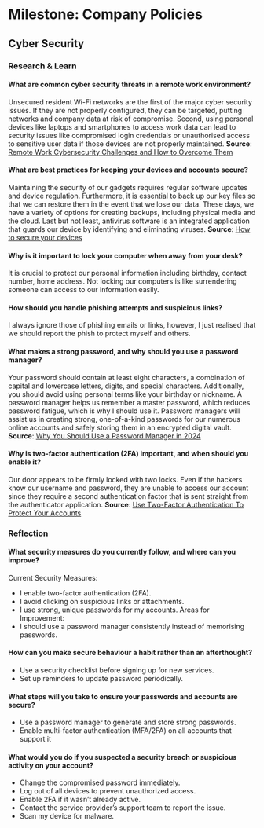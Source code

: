 # Milestone: Company Policies
## Cyber Security
### Research & Learn
#### What are common cyber security threats in a remote work environment?
Unsecured resident Wi-Fi networks are the first of the major cyber security issues. If they are not properly configured, they can be targeted, putting networks and company data at risk of compromise.  Second, using personal devices like laptops and smartphones to access work data can lead to security issues like compromised login credentials or unauthorised access to sensitive user data if those devices are not properly maintained.
**Source**: [Remote Work Cybersecurity Challenges and How to Overcome Them](https://mondo.com/insights/remote-work-cybersecurity-challenges-how-to-overcome/#:~:text=5%20cybersecurity%20challenges%20in%20remote%20work%201%201.,...%205%205.%20Weak%20passwords%20%26%20authentication%20)

#### What are best practices for keeping your devices and accounts secure?
Maintaining the security of our gadgets requires regular software updates and device regulation.  Furthermore, it is essential to back up our key files so that we can restore them in the event that we lose our data.  These days, we have a variety of options for creating backups, including physical media and the cloud.  Last but not least, antivirus software is an integrated application that guards our device by identifying and eliminating viruses.
**Source**: [How to secure your devices](https://www.cyber.gov.au/protect-yourself/securing-your-devices/how-secure-your-devices#:~:text=Follow%20basic%20security%20steps%201%20Keep%20your%20devices,or%20public%20Wi-Fi%20Manage%20your%20online%20presence%20)

#### Why is it important to lock your computer when away from your desk?
It is crucial to protect our personal information including birthday, contact number, home address. Not locking our computers is like surrendering someone can access to our information easily.

#### How should you handle phishing attempts and suspicious links?
I always ignore those of phishing emails or links, however, I just realised that we should report the phish to protect myself and others.

#### What makes a strong password, and why should you use a password manager?
Your password should contain at least eight characters, a combination of capital and lowercase letters, digits, and special characters.  Additionally, you should avoid using personal terms like your birthday or nickname.  A password manager helps us remember a master password, which reduces password fatigue, which is why I should use it.  Password managers will assist us in creating strong, one-of-a-kind passwords for our numerous online accounts and safely storing them in an encrypted digital vault.
**Source**: [Why You Should Use a Password Manager in 2024](https://www.keepersecurity.com/blog/2024/04/01/why-you-should-use-a-password-manager-in-2024/)

#### Why is two-factor authentication (2FA) important, and when should you enable it?
Our door appears to be firmly locked with two locks.  Even if the hackers know our username and password, they are unable to access our account since they require a second authentication factor that is sent straight from the authenticator application.
**Source**: [Use Two-Factor Authentication To Protect Your Accounts](https://consumer.ftc.gov/articles/use-two-factor-authentication-protect-your-accounts)

### Reflection
#### What security measures do you currently follow, and where can you improve?
Current Security Measures:
- I enable two-factor authentication (2FA).
- I avoid clicking on suspicious links or attachments.
- I use strong, unique passwords for my accounts.
Areas for Improvement:
- I should use a password manager consistently instead of memorising passwords.

#### How can you make secure behaviour a habit rather than an afterthought?
- Use a security checklist before signing up for new services.
- Set up reminders to update password periodically.

#### What steps will you take to ensure your passwords and accounts are secure?
- Use a password manager to generate and store strong passwords.
- Enable multi-factor authentication (MFA/2FA) on all accounts that support it

#### What would you do if you suspected a security breach or suspicious activity on your account?
- Change the compromised password immediately.
- Log out of all devices to prevent unauthorized access.
- Enable 2FA if it wasn’t already active.
- Contact the service provider’s support team to report the issue.
- Scan my device for malware.